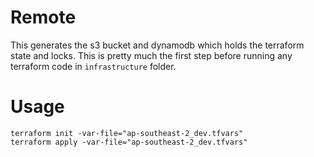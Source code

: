 
# Remote

This generates the s3 bucket and dynamodb which holds the terraform state and locks. This is pretty much the first step before running any terraform code in `infrastructure` folder.

# Usage

```
terraform init -var-file="ap-southeast-2_dev.tfvars"
terraform apply -var-file="ap-southeast-2_dev.tfvars"
```

